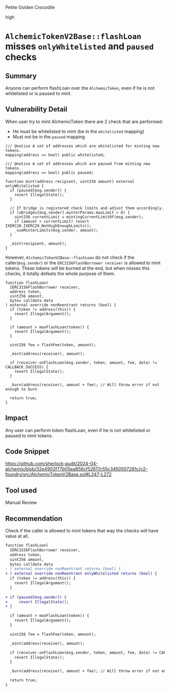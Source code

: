 Petite Golden Crocodile

high

# `AlchemicTokenV2Base::flashLoan` misses `onlyWhitelisted` and `paused` checks

## Summary

Anyone can perform flashLoan over the `AlchemicToken`, even if he is not whitelisted or is paused to mint.

## Vulnerability Detail

When user try to mint AlchemicToken there are 2 check that are performed:

- He must be whitelisted to mint (be in the `whitelisted` mapping)
- Must not be in the `paused` mapping

```solidity
/// @notice A set of addresses which are whitelisted for minting new tokens.
mapping(address => bool) public whitelisted;

/// @notice A set of addresses which are paused from minting new tokens.
mapping(address => bool) public paused;
```

```solidity
function mint(address recipient, uint256 amount) external onlyWhitelisted {
  if (paused[msg.sender]) {
    revert IllegalState();
  }

  // If bridge is registered check limits and adjust them accordingly.
  if (xBridges[msg.sender].minterParams.maxLimit > 0) {
    uint256 currentLimit = mintingCurrentLimitOf(msg.sender);
    if (amount > currentLimit) revert IXERC20.IXERC20_NotHighEnoughLimits();
    _useMinterLimits(msg.sender, amount);
  }

  _mint(recipient, amount);
}
```

However, `AlchemicTokenV2Base::flashLoan` do not check if the caller(`msg.sender`) or the `ERC3156FlashBorrower receiver` is allowed to mint tokens. These tokens will be burned at the end, but when misses this checks, it totally defeats the whole purpose of them.

```solidity
function flashLoan(
  IERC3156FlashBorrower receiver,
  address token,
  uint256 amount,
  bytes calldata data
) external override nonReentrant returns (bool) {
  if (token != address(this)) {
    revert IllegalArgument();
  }

  if (amount > maxFlashLoan(token)) {
    revert IllegalArgument();
  }

  uint256 fee = flashFee(token, amount);

  _mint(address(receiver), amount);

  if (receiver.onFlashLoan(msg.sender, token, amount, fee, data) != CALLBACK_SUCCESS) {
    revert IllegalState();
  }

  _burn(address(receiver), amount + fee); // Will throw error if not enough to burn

  return true;
}
```

## Impact

Any user can perform token flashLoan, even if he is not whitelisted or paused to mint tokens.

## Code Snippet

https://github.com/sherlock-audit/2024-04-alchemix/blob/32e4902f77b05ea856cf52617c55c3450507281c/v2-foundry/src/AlchemicTokenV2Base.sol#L247-L272

## Tool used

Manual Review

## Recommendation

Check if the caller is allowed to mint tokens that way the checks will have value at all.

```diff
function flashLoan(
  IERC3156FlashBorrower receiver,
  address token,
  uint256 amount,
  bytes calldata data
- ) external override nonReentrant returns (bool) {
+ ) external override nonReentrant onlyWhitelisted returns (bool) {
  if (token != address(this)) {
    revert IllegalArgument();
  }
  
+ if (paused[msg.sender]) {
+     revert IllegalState();
+ }

  if (amount > maxFlashLoan(token)) {
    revert IllegalArgument();
  }

  uint256 fee = flashFee(token, amount);

  _mint(address(receiver), amount);

  if (receiver.onFlashLoan(msg.sender, token, amount, fee, data) != CALLBACK_SUCCESS) {
    revert IllegalState();
  }

  _burn(address(receiver), amount + fee); // Will throw error if not enough to burn

  return true;
}
```